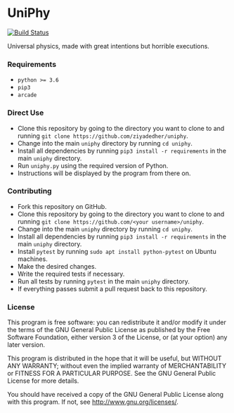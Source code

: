 # UniPhy
[![Build Status](https://travis-ci.org/ziyadedher/uniphy.svg?branch=master)](https://travis-ci.org/ziyadedher/uniphy)

Universal physics, made with great intentions but horrible executions.


### Requirements
  * `python >= 3.6`
  * `pip3`
  * `arcade`


### Direct Use
  * Clone this repository by going to the directory you want to clone to and running `git clone https://github.com/ziyadedher/uniphy`.
  * Change into the main `uniphy` directory by running `cd uniphy`.
  * Install all dependencies by running `pip3 install -r requirements` in the main `uniphy` directory.
  * Run `uniphy.py` using the required version of Python.
  * Instructions will be displayed by the program from there on.


### Contributing
  * Fork this repository on GitHub.
  * Clone this repository by going to the directory you want to clone to and running `git clone https://github.com/<your username>/uniphy`.
  * Change into the main `uniphy` directory by running `cd uniphy`.
  * Install all dependencies by running `pip3 install -r requirements` in the main `uniphy` directory.
  * Install `pytest` by running `sudo apt install python-pytest` on Ubuntu machines.
  * Make the desired changes.
  * Write the required tests if necessary.
  * Run all tests by running `pytest` in the main `uniphy` directory.
  * If everything passes submit a pull request back to this repository.


### License
This program is free software: you can redistribute it and/or modify it under the terms of the GNU General Public License as published by the Free Software Foundation, either version 3 of the License, or (at your option) any later version.

This program is distributed in the hope that it will be useful, but WITHOUT ANY WARRANTY; without even the implied warranty of MERCHANTABILITY or FITNESS FOR A PARTICULAR PURPOSE. See the GNU General Public License for more details.

You should have received a copy of the GNU General Public License along with this program. If not, see http://www.gnu.org/licenses/.
